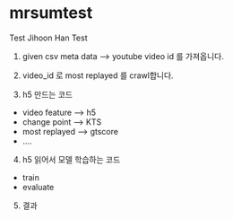 # mrsumtest
Test
Jihoon Han Test

1. given csv meta data --> youtube video id 를 가져옵니다.

2. video_id 로 most replayed 를 crawl합니다.

3. h5 만드는 코드
- video feature --> h5
- change point --> KTS
- most replayed --> gtscore
- ....

4. h5 읽어서 모델 학습하는 코드
- train
- evaluate

5. 결과

